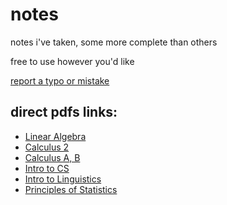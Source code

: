 # notes

notes i've taken, some more complete than others

free to use however you'd like

[report a typo or mistake](https://github.com/louismeunier/notes/issues/new?assignees=&labels=&template=typo-report.md&title=Typo+in+%5BFILE_NAME%5D)

## direct pdfs links:

- [Linear Algebra](http://notes.louismeunier.net/Linear%20Algebra/linearalgebra.pdf)
- [Calculus 2](http://notes.louismeunier.net/Calculus%202/calculus2.pdf)
- [Calculus A, B](http://notes.louismeunier.net/Calculus%20A%2C%20B/calculus.pdf)
- [Intro to CS](http://notes.louismeunier.net/Intro%20to%20CS/introtocs.pdf)
- [Intro to Linguistics](http://notes.louismeunier.net/Linguistics/ling.pdf)
- [Principles of Statistics](http://notes.louismeunier.net/Principles%20of%20Statistics/math204.pdf)
